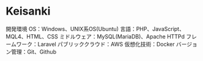 # Keisanki
開発環境
OS：Windows、UNIX系OS(Ubuntu)
言語：PHP、JavaScript、MQL4、HTML、CSS
ミドルウェア：MySQL(MariaDB)、Apache HTTPd
フレームワーク：Laravel
パブリッククラウド：AWS
仮想化技術：Docker
バージョン管理：Git、Github
